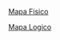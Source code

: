 [Mapa Fisico](https://docs.google.com/document/d/1js-fK9ITwW_NUkLKAOfQ5cf6CpcyAjKeGKHC4C11NsU/edit?usp=sharing)

[Mapa Logico](https://drive.google.com/file/d/177sFGO4mZ1eNISNCJcEmFTAB-H2M2F5i/view?usp=sharing)
